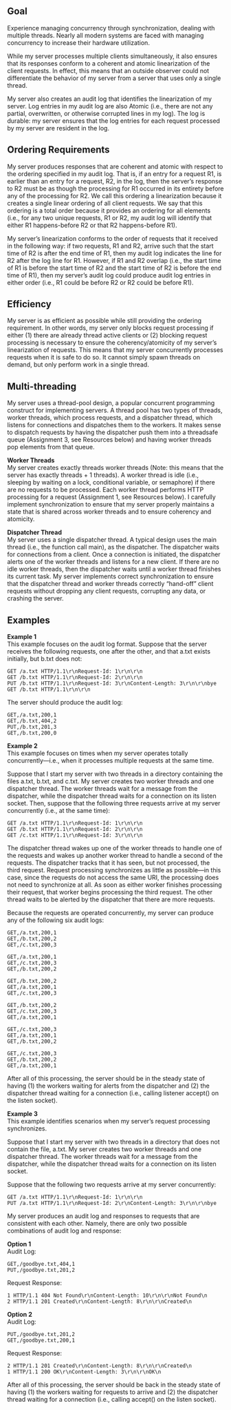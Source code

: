 ## Goal

Experience managing concurrency through synchronization, dealing with multiple threads. Nearly all modern systems are faced with managing concurrency to increase their hardware utilization.

While my server processes multiple clients simultaneously, it also ensures that its responses conform to a coherent and atomic linearization of the client requests. In effect, this means that an outside observer could not differentiate the behavior of my server from a server that uses only a single thread.

My server also creates an audit log that identifies the linearization of my server. Log entries in my audit log are also Atomic (i.e., there are not any partial, overwritten, or otherwise corrupted lines in my log). The log is durable: my server ensures that the log entries for each request processed by my server are resident in the log.

## Ordering Requirements

My server produces responses that are coherent and atomic with respect to the ordering specified in my audit log. That is, if an entry for a request R1, is earlier than an entry for a request, R2, in the log, then the server’s response to R2 must be as though the processing for R1 occurred in its entirety before any of the processing for R2. We call this ordering a linearization because it creates a single linear ordering of all client requests. We say that this ordering is a total order because it provides an ordering for all elements (i.e., for any two unique requests, R1 or R2, my audit log will identify that either R1 happens-before R2 or that R2 happens-before R1).

My server’s linearization conforms to the order of requests that it received in the following way: if two requests, R1 and R2, arrive such that the start time of R2 is after the end time of R1, then my audit log indicates the line for R2 after the log line for R1. However, if R1 and R2 overlap (i.e., the start time of R1 is before the start time of R2 and the start time of R2 is before the end time of R1), then my server’s audit log could produce audit log entries in either order (i.e., R1 could be before R2 or R2 could be before R1).

## Efficiency

My server is as efficient as possible while still providing the ordering requirement. In other words, my server only blocks request processing if either (1) there are already thread active clients or (2) blocking request processing is necessary to ensure the coherency/atomicity of my server’s linearization of requests. This means that my server concurrently processes requests when it is safe to do so. It cannot simply spawn threads on demand, but only perform work in a single thread.

## Multi-threading

My server uses a thread-pool design, a popular concurrent programming construct for implementing servers. A thread pool has two types of threads, worker threads, which process requests, and a dispatcher thread, which listens for connections and dispatches them to the workers. It makes sense to dispatch requests by having the dispatcher push them into a threadsafe queue (Assignment 3, see Resources below) and having worker threads pop elements from that queue.

**Worker Threads**  
My server creates exactly threads worker threads (Note: this means that the server has exactly threads + 1 threads). A worker thread is idle (i.e., sleeping by waiting on a lock, conditional variable, or semaphore) if there are no requests to be processed. Each worker thread performs HTTP processing for a request (Assignment 1, see Resources below). I carefully implement synchronization to ensure that my server properly maintains a state that is shared across worker threads and to ensure coherency and atomicity.

**Dispatcher Thread**  
My server uses a single dispatcher thread. A typical design uses the main thread (i.e., the function call main), as the dispatcher. The dispatcher waits for connections from a client. Once a connection is initiated, the dispatcher alerts one of the worker threads and listens for a new client. If there are no idle worker threads, then the dispatcher waits until a worker thread finishes its current task. My server implements correct synchronization to ensure that the dispatcher thread and worker threads correctly “hand-off” client requests without dropping any client requests, corrupting any data, or crashing the server.

## Examples

**Example 1**  
This example focuses on the audit log format. Suppose that the server receives the following requests, one after the other, and that a.txt exists initially, but b.txt does not:

```
GET /a.txt HTTP/1.1\r\nRequest-Id: 1\r\n\r\n
GET /b.txt HTTP/1.1\r\nRequest-Id: 2\r\n\r\n
PUT /b.txt HTTP/1.1\r\nRequest-Id: 3\r\nContent-Length: 3\r\n\r\nbye
GET /b.txt HTTP/1.1\r\n\r\n
```

The server should produce the audit log:
```
GET,/a.txt,200,1
GET,/b.txt,404,2
PUT,/b.txt,201,3
GET,/b.txt,200,0
```

**Example 2**  
This example focuses on times when my server operates totally concurrently—i.e., when it processes multiple requests at the same time.

Suppose that I start my server with two threads in a directory containing the files a.txt, b.txt, and c.txt. My server creates two worker threads and one dispatcher thread. The worker threads wait for a message from the dispatcher, while the dispatcher thread waits for a connection on its listen socket. Then, suppose that the following three requests arrive at my server concurrently (i.e., at the same time):

```
GET /a.txt HTTP/1.1\r\nRequest-Id: 1\r\n\r\n
GET /b.txt HTTP/1.1\r\nRequest-Id: 2\r\n\r\n
GET /c.txt HTTP/1.1\r\nRequest-Id: 3\r\n\r\n
```

The dispatcher thread wakes up one of the worker threads to handle one of the requests and wakes up another worker thread to handle a second of the requests. The dispatcher tracks that it has seen, but not processed, the third request. Request processing synchronizes as little as possible—in this case, since the requests do not access the same URI, the processing does not need to synchronize at all. As soon as either worker finishes processing their request, that worker begins processing the third request. The other thread waits to be alerted by the dispatcher that there are more requests.

Because the requests are operated concurrently, my server can produce any of the following six audit logs:

```
GET,/a.txt,200,1
GET,/b.txt,200,2
GET,/c.txt,200,3

GET,/a.txt,200,1
GET,/c.txt,200,3
GET,/b.txt,200,2

GET,/b.txt,200,2
GET,/a.txt,200,1
GET,/c.txt,200,3

GET,/b.txt,200,2
GET,/c.txt,200,3
GET,/a.txt,200,1

GET,/c.txt,200,3
GET,/a.txt,200,1
GET,/b.txt,200,2

GET,/c.txt,200,3
GET,/b.txt,200,2
GET,/a.txt,200,1
```

After all of this processing, the server should be in the steady state of having (1) the workers waiting for alerts from the dispatcher and (2) the dispatcher thread waiting for a connection (i.e., calling listener accept() on the listen socket).

**Example 3**  
This example identifies scenarios when my server’s request processing synchronizes.

Suppose that I start my server with two threads in a directory that does not contain the file, a.txt. My server creates two worker threads and one dispatcher thread. The worker threads wait for a message from the dispatcher, while the dispatcher thread waits for a connection on its listen socket.

Suppose that the following two requests arrive at my server concurrently:

```
GET /a.txt HTTP/1.1\r\nRequest-Id: 1\r\n\r\n
PUT /a.txt HTTP/1.1\r\nRequest-Id: 2\r\nContent-Length: 3\r\n\r\nbye
```

My server produces an audit log and responses to requests that are consistent with each other. Namely, there are only two possible combinations of audit log and response:

**Option 1**  
Audit Log:
```
GET,/goodbye.txt,404,1
PUT,/goodbye.txt,201,2
```

Request Response:
```
1 HTTP/1.1 404 Not Found\r\nContent-Length: 10\r\n\r\nNot Found\n
2 HTTP/1.1 201 Created\r\nContent-Length: 8\r\n\r\nCreated\n
```

**Option 2**  
Audit Log:
```
PUT,/goodbye.txt,201,2
GET,/goodbye.txt,200,1
```

Request Response:
```
2 HTTP/1.1 201 Created\r\nContent-Length: 8\r\n\r\nCreated\n
1 HTTP/1.1 200 OK\r\nContent-Length: 3\r\n\r\nOK\n
```

After all of this processing, the server should be back in the steady state of having (1) the workers waiting for requests to arrive and (2) the dispatcher thread waiting for a connection (i.e., calling accept() on the listen socket).
